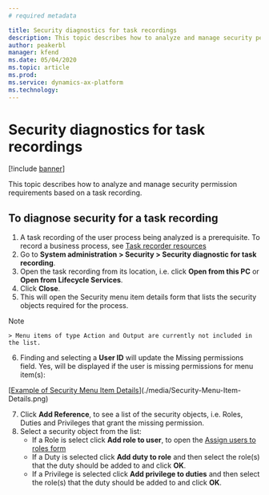 ```yaml
---
# required metadata

title: Security diagnostics for task recordings
description: This topic describes how to analyze and manage security permission requirements based on a task recording.
author: peakerbl
manager: kfend
ms.date: 05/04/2020
ms.topic: article
ms.prod: 
ms.service: dynamics-ax-platform
ms.technology: 
---
```


# Security diagnostics for task recordings

[!include [banner](../../includes/banner.md)]

This topic describes how to analyze and manage security permission requirements based on a task recording.

## To diagnose security for a task recording

1.	A task recording of the user process being analyzed is a prerequisite. To record a business process, see [Task recorder resources](../dev-itpro/user-interface/task-recorder.md)
2.	Go to **System administration > Security > Security diagnostic for task recording**.
3.	Open the task recording from its location, i.e. click **Open from this PC** or **Open from Lifecycle Services**.
4.	Click **Close**.
5.	This will open the Security menu item details form that lists the security objects required for the process.

   > [!NOTE]
    > Menu items of type Action and Output are currently not included in the list.

6.	Finding and selecting a **User ID** will update the Missing permissions field. 
    Yes, will be displayed if the user is missing permissions for menu item(s):

   [[Example of Security Menu Item Details](./media/Security-Menu-Item-Details.png)](./media/Security-Menu-Item-Details.png)

7.	Click **Add Reference**, to see a list of the security objects, i.e. Roles, Duties and Privileges that grant the missing permission.
8.	Select a security object from the list:
	  - If a Role is select click **Add role to user**, to open the [Assign users to roles form](../dev-itpro/sysadmin/media/role-to-user-assignments.png)
	  - If a Duty is selected click **Add duty to role** and then select the role(s) that the duty should be added to and click **OK**.
	  - If a Privilege is selected click **Add privilege to duties** and then select the role(s) that the duty should be added to and click **OK**.

